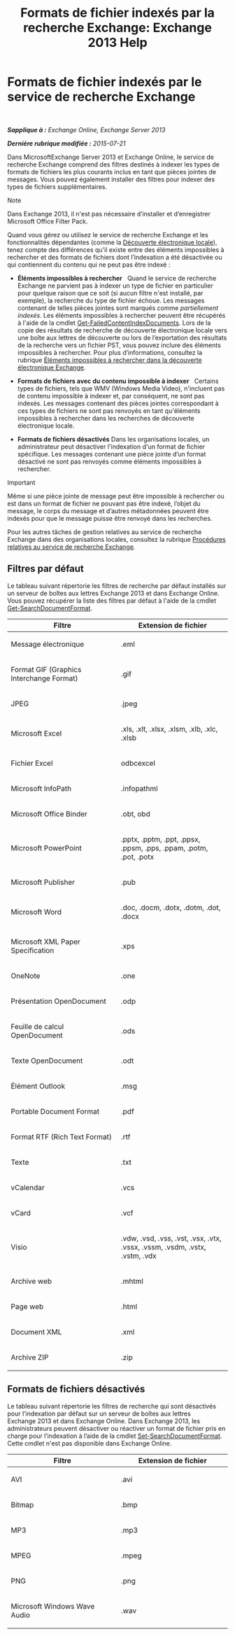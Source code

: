 ﻿---
title: 'Formats de fichier indexés par la recherche Exchange: Exchange 2013 Help'
TOCTitle: Formats de fichier indexés par le service de recherche Exchange
ms:assetid: e5110ac1-28e1-4554-acc3-85d08c997bc5
ms:mtpsurl: https://technet.microsoft.com/fr-fr/library/Ee633485(v=EXCHG.150)
ms:contentKeyID: 52063013
ms.date: 04/24/2018
mtps_version: v=EXCHG.150
ms.translationtype: HT
---

# Formats de fichier indexés par le service de recherche Exchange

 

_**Sapplique à :** Exchange Online, Exchange Server 2013_

_**Dernière rubrique modifiée :** 2015-07-21_

Dans MicrosoftExchange Server 2013 et Exchange Online, le service de recherche Exchange comprend des filtres destinés à indexer les types de formats de fichiers les plus courants inclus en tant que pièces jointes de messages. Vous pouvez également installer des filtres pour indexer des types de fichiers supplémentaires.

> [!NOTE]
> Dans Exchange 2013, il n'est pas nécessaire d’installer et d’enregistrer Microsoft Office Filter Pack.


Quand vous gérez ou utilisez le service de recherche Exchange et les fonctionnalités dépendantes (comme la [Découverte électronique locale](in-place-ediscovery-exchange-2013-help.md)), tenez compte des différences qu'il existe entre des éléments impossibles à rechercher et des formats de fichiers dont l’indexation a été désactivée ou qui contiennent du contenu qui ne peut pas être indexé :

  - **Éléments impossibles à rechercher**   Quand le service de recherche Exchange ne parvient pas à indexer un type de fichier en particulier pour quelque raison que ce soit (si aucun filtre n'est installé, par exemple), la recherche du type de fichier échoue. Les messages contenant de telles pièces jointes sont marqués comme *partiellement indexés*. Les éléments impossibles à rechercher peuvent être récupérés à l'aide de la cmdlet [Get-FailedContentIndexDocuments](https://technet.microsoft.com/fr-fr/library/dd351154\(v=exchg.150\)). Lors de la copie des résultats de recherche de découverte électronique locale vers une boîte aux lettres de découverte ou lors de l’exportation des résultats de la recherche vers un fichier PST, vous pouvez inclure des éléments impossibles à rechercher. Pour plus d’informations, consultez la rubrique [Éléments impossibles à rechercher dans la découverte électronique Exchange](unsearchable-items-in-exchange-ediscovery-exchange-2013-help.md).

  - **Formats de fichiers avec du contenu impossible à indexer**   Certains types de fichiers, tels que WMV (Windows Media Video), n'incluent pas de contenu impossible à indexer et, par conséquent, ne sont pas indexés. Les messages contenant des pièces jointes correspondant à ces types de fichiers ne sont pas renvoyés en tant qu'éléments impossibles à rechercher dans les recherches de découverte électronique locale.

  - **Formats de fichiers désactivés** Dans les organisations locales, un administrateur peut désactiver l'indexation d'un format de fichier spécifique. Les messages contenant une pièce jointe d’un format désactivé ne sont pas renvoyés comme éléments impossibles à rechercher.

> [!Important]  
> Même si une pièce jointe de message peut être impossible à rechercher ou est dans un format de fichier ne pouvant pas être indexé, l’objet du message, le corps du message et d’autres métadonnées peuvent être indexés pour que le message puisse être renvoyé dans les recherches.


Pour les autres tâches de gestion relatives au service de recherche Exchange dans des organisations locales, consultez la rubrique [Procédures relatives au service de recherche Exchange](exchange-search-procedures-exchange-2013-help.md).

## Filtres par défaut

Le tableau suivant répertorie les filtres de recherche par défaut installés sur un serveur de boîtes aux lettres Exchange 2013 et dans Exchange Online. Vous pouvez récupérer la liste des filtres par défaut à l'aide de la cmdlet [Get-SearchDocumentFormat](https://technet.microsoft.com/fr-fr/library/jj873755\(v=exchg.150\)).


<table>
<colgroup>
<col style="width: 50%" />
<col style="width: 50%" />
</colgroup>
<thead>
<tr class="header">
<th>Filtre</th>
<th>Extension de fichier</th>
</tr>
</thead>
<tbody>
<tr class="odd">
<td><p>Message électronique</p></td>
<td><p>.eml</p></td>
</tr>
<tr class="even">
<td><p>Format GIF (Graphics Interchange Format)</p></td>
<td><p>.gif</p></td>
</tr>
<tr class="odd">
<td><p>JPEG</p></td>
<td><p>.jpeg</p></td>
</tr>
<tr class="even">
<td><p>Microsoft Excel</p></td>
<td><p>.xls, .xlt, .xlsx, .xlsm, .xlb, .xlc, .xlsb</p></td>
</tr>
<tr class="odd">
<td><p>Fichier Excel</p></td>
<td><p>odbcexcel</p></td>
</tr>
<tr class="even">
<td><p>Microsoft InfoPath</p></td>
<td><p>.infopathml</p></td>
</tr>
<tr class="odd">
<td><p>Microsoft Office Binder</p></td>
<td><p>.obt, obd</p></td>
</tr>
<tr class="even">
<td><p>Microsoft PowerPoint</p></td>
<td><p>.pptx, .pptm, .ppt, .ppsx, .ppsm, .pps, .ppam, .potm, .pot, .potx</p></td>
</tr>
<tr class="odd">
<td><p>Microsoft Publisher</p></td>
<td><p>.pub</p></td>
</tr>
<tr class="even">
<td><p>Microsoft Word</p></td>
<td><p>.doc, .docm, .dotx, .dotm, .dot, .docx</p></td>
</tr>
<tr class="odd">
<td><p>Microsoft XML Paper Specification</p></td>
<td><p>.xps</p></td>
</tr>
<tr class="even">
<td><p>OneNote</p></td>
<td><p>.one</p></td>
</tr>
<tr class="odd">
<td><p>Présentation OpenDocument</p></td>
<td><p>.odp</p></td>
</tr>
<tr class="even">
<td><p>Feuille de calcul OpenDocument</p></td>
<td><p>.ods</p></td>
</tr>
<tr class="odd">
<td><p>Texte OpenDocument</p></td>
<td><p>.odt</p></td>
</tr>
<tr class="even">
<td><p>Élément Outlook</p></td>
<td><p>.msg</p></td>
</tr>
<tr class="odd">
<td><p>Portable Document Format</p></td>
<td><p>.pdf</p></td>
</tr>
<tr class="even">
<td><p>Format RTF (Rich Text Format)</p></td>
<td><p>.rtf</p></td>
</tr>
<tr class="odd">
<td><p>Texte</p></td>
<td><p>.txt</p></td>
</tr>
<tr class="even">
<td><p>vCalendar</p></td>
<td><p>.vcs</p></td>
</tr>
<tr class="odd">
<td><p>vCard</p></td>
<td><p>.vcf</p></td>
</tr>
<tr class="even">
<td><p>Visio</p></td>
<td><p>.vdw, .vsd, .vss, .vst, .vsx, .vtx, .vssx, .vssm, .vsdm, .vstx, .vstm, .vdx</p></td>
</tr>
<tr class="odd">
<td><p>Archive web</p></td>
<td><p>.mhtml</p></td>
</tr>
<tr class="even">
<td><p>Page web</p></td>
<td><p>.html</p></td>
</tr>
<tr class="odd">
<td><p>Document XML</p></td>
<td><p>.xml</p></td>
</tr>
<tr class="even">
<td><p>Archive ZIP</p></td>
<td><p>.zip</p></td>
</tr>
</tbody>
</table>


## Formats de fichiers désactivés

Le tableau suivant répertorie les filtres de recherche qui sont désactivés pour l’indexation par défaut sur un serveur de boîtes aux lettres Exchange 2013 et dans Exchange Online. Dans Exchange 2013, les administrateurs peuvent désactiver ou réactiver un format de fichier pris en charge pour l’indexation à l’aide de la cmdlet [Set-SearchDocumentFormat](https://technet.microsoft.com/fr-fr/library/jj873756\(v=exchg.150\)). Cette cmdlet n'est pas disponible dans Exchange Online.


<table>
<colgroup>
<col style="width: 50%" />
<col style="width: 50%" />
</colgroup>
<thead>
<tr class="header">
<th>Filtre</th>
<th>Extension de fichier</th>
</tr>
</thead>
<tbody>
<tr class="odd">
<td><p>AVI</p></td>
<td><p>.avi</p></td>
</tr>
<tr class="even">
<td><p>Bitmap</p></td>
<td><p>.bmp</p></td>
</tr>
<tr class="odd">
<td><p>MP3</p></td>
<td><p>.mp3</p></td>
</tr>
<tr class="even">
<td><p>MPEG</p></td>
<td><p>.mpeg</p></td>
</tr>
<tr class="odd">
<td><p>PNG</p></td>
<td><p>.png</p></td>
</tr>
<tr class="even">
<td><p>Microsoft Windows Wave Audio</p></td>
<td><p>.wav</p></td>
</tr>
</tbody>
</table>

